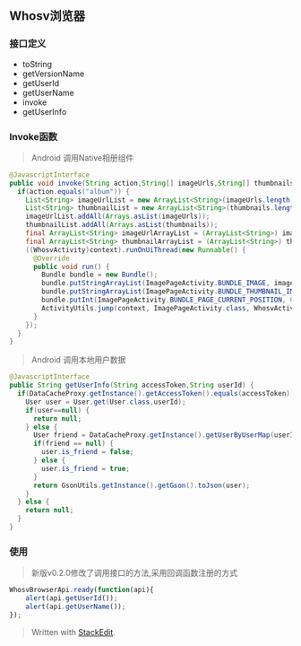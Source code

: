 ## Whosv浏览器

### 接口定义

  - toString
  - getVersionName
  - getUserId
  - getUserName
  - invoke
  - getUserInfo

  
### Invoke函数

> Android 调用Native相册组件

```Java
@JavascriptInterface
public void invoke(String action,String[] imageUrls,String[] thumbnails) {
  if(action.equals("album")) {
    List<String> imageUrlList = new ArrayList<String>(imageUrls.length);
    List<String> thumbnailList = new ArrayList<String>(thumbnails.length);
    imageUrlList.addAll(Arrays.asList(imageUrls));
    thumbnailList.addAll(Arrays.asList(thumbnails));
    final ArrayList<String> imageUrlArrayList = (ArrayList<String>) imageUrlList;
    final ArrayList<String> thumbnailArrayList = (ArrayList<String>) thumbnailList;
    ((WhosvActivity)context).runOnUiThread(new Runnable() {
      @Override
      public void run() {
        Bundle bundle = new Bundle();
        bundle.putStringArrayList(ImagePageActivity.BUNDLE_IMAGE, imageUrlArrayList);
        bundle.putStringArrayList(ImagePageActivity.BUNDLE_THUMBNAIL_IMAGE, thumbnailArrayList);
        bundle.putInt(ImagePageActivity.BUNDLE_PAGE_CURRENT_POSITION, 0);
        ActivityUtils.jump(context, ImagePageActivity.class, WhosvActivity.REQUEST_CODE_IMAGE, bundle);
      }
    });
  }
}
```
> Android 调用本地用户数据

```Java
@JavascriptInterface
public String getUserInfo(String accessToken,String userId) {
  if(DataCacheProxy.getInstance().getAccessToken().equals(accessToken)) {
    User user = User.get(User.class,userId);
    if(user==null) {
      return null;
    } else {
      User friend = DataCacheProxy.getInstance().getUserByUserMap(userId);
      if(friend == null) {
        user.is_friend = false;
      } else {
        user.is_friend = true;
      }
      return GsonUtils.getInstance().getGson().toJson(user);
    }
  } else {
    return null;
  }
}
```

### 使用

> 新版v0.2.0修改了调用接口的方法,采用回调函数注册的方式

```javascript
WhosvBrowserApi.ready(function(api){
	alert(api.getUserId());
	alert(api.getUserName());
});
```

> Written with [StackEdit](https://stackedit.io/).